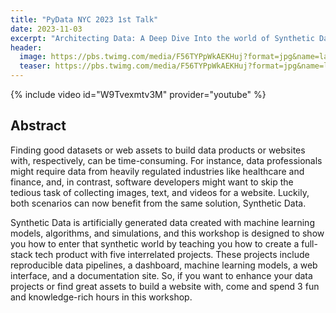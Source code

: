 ```yaml
---
title: "PyData NYC 2023 1st Talk"
date: 2023-11-03
excerpt: "Architecting Data: A Deep Dive Into the world of Synthetic Data"
header:
  image: https://pbs.twimg.com/media/F56TYPpWkAEKHuj?format=jpg&name=large
  teaser: https://pbs.twimg.com/media/F56TYPpWkAEKHuj?format=jpg&name=large
---
```


{% include video id="W9Tvexmtv3M" provider="youtube" %}

## Abstract

Finding good datasets or web assets to build data products or websites with, respectively, 
can be time-consuming. For instance, data professionals might require data from heavily 
regulated industries like healthcare and finance, and, in contrast, software developers might 
want to skip the tedious task of collecting images, text, and videos for a website. Luckily, 
both scenarios can now benefit from the same solution, Synthetic Data.

Synthetic Data is artificially generated data created with machine learning models, algorithms, 
and simulations, and this workshop is designed to show you how to enter that synthetic world by 
teaching you how to create a full-stack tech product with five interrelated projects. These 
projects include reproducible data pipelines, a dashboard, machine learning models, a web 
interface, and a documentation site. So, if you want to enhance your data projects or find 
great assets to build a website with, come and spend 3 fun and knowledge-rich hours in this workshop.
